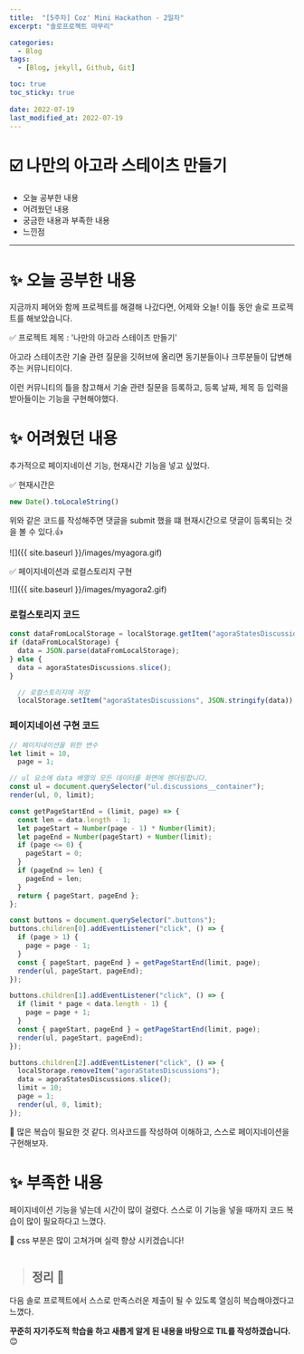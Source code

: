 ```yaml
---
title:  "[5주차] Coz' Mini Hackathon - 2일차"
excerpt: "솔로프로젝트 마무리"

categories:
  - Blog
tags:
  - [Blog, jekyll, Github, Git]

toc: true
toc_sticky: true
 
date: 2022-07-19
last_modified_at: 2022-07-19
---
```


# ☑️ 나만의 아고라 스테이츠 만들기

* 오늘 공부한 내용
* 어려웠던 내용
* 궁금한 내용과 부족한 내용 
* 느낀점
***

# ✨  오늘 공부한 내용

지금까지 페어와 함께 프로젝트를 해결해 나갔다면, 
어제와 오늘! 이틀 동안 솔로 프로젝트를 해보았습니다.

✅ 프로젝트 제목 : '나만의 아고라 스테이츠 만들기'

아고라 스테이츠란 기술 관련 질문을 깃허브에 올리면 동기분들이나 크루분들이 답변해주는 커뮤니티이다.

이런 커뮤니티의 틀을 참고해서 기술 관련 질문을 등록하고, 등록 날짜, 제목 등 입력을 받아들이는 기능을 구현해야했다.
#

# ✨  어려웠던 내용

추가적으로 페이지네이션 기능, 현재시간 기능을 넣고 싶었다.

✅ 현재시간은 

```js
new Date().toLocaleString()
```
위와 같은 코드를 작성해주면 댓글을 submit 했을 떄 현재시간으로 댓글이 등록되는 것을 볼 수 있다.👍 

![]({{ site.baseurl }}/images/myagora.gif)

✅ 페이지네이션과 로컬스토리지 구현

![]({{ site.baseurl }}/images/myagora2.gif)

### 로컬스토리지 코드
```js
const dataFromLocalStorage = localStorage.getItem("agoraStatesDiscussions");
if (dataFromLocalStorage) {
  data = JSON.parse(dataFromLocalStorage);
} else {
  data = agoraStatesDiscussions.slice();
}
```
```javascript
  // 로컬스토리지에 저장
  localStorage.setItem("agoraStatesDiscussions", JSON.stringify(data));
```

### 페이지네이션 구현 코드
```js
// 페이지네이션을 위한 변수
let limit = 10,
  page = 1;

// ul 요소에 data 배열의 모든 데이터를 화면에 렌더링합니다.
const ul = document.querySelector("ul.discussions__container");
render(ul, 0, limit);

const getPageStartEnd = (limit, page) => {
  const len = data.length - 1;
  let pageStart = Number(page - 1) * Number(limit);
  let pageEnd = Number(pageStart) + Number(limit);
  if (page <= 0) {
    pageStart = 0;
  }
  if (pageEnd >= len) {
    pageEnd = len;
  }
  return { pageStart, pageEnd };
};

const buttons = document.querySelector(".buttons");
buttons.children[0].addEventListener("click", () => {
  if (page > 1) {
    page = page - 1;
  }
  const { pageStart, pageEnd } = getPageStartEnd(limit, page);
  render(ul, pageStart, pageEnd);
});

buttons.children[1].addEventListener("click", () => {
  if (limit * page < data.length - 1) {
    page = page + 1;
  }
  const { pageStart, pageEnd } = getPageStartEnd(limit, page);
  render(ul, pageStart, pageEnd);
});

buttons.children[2].addEventListener("click", () => {
  localStorage.removeItem("agoraStatesDiscussions");
  data = agoraStatesDiscussions.slice();
  limit = 10;
  page = 1;
  render(ul, 0, limit);
});
```

📍 많은 복습이 필요한 것 같다. 의사코드를 작성하여 이해하고, 스스로 페이지네이션을 구현해보자.

#

# ✨  부족한 내용

페이지네이션 기능을 넣는데 시간이 많이 걸렸다.
스스로 이 기능을 넣을 때까지 코드 복습이 많이 필요하다고 느꼈다.

💜 css 부분은 많이 고쳐가며 실력 향상 시키겠습니다!

#

> ## 정리 👀

다음 솔로 프로젝트에서 스스로 만족스러운 제출이 될 수 있도록 열심히 복습해야겠다고 느꼈다.

**꾸준히 자기주도적 학습을 하고 새롭게 알게 된 내용을 바탕으로 TIL를 작성하겠습니다.** 😊